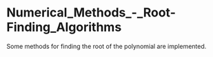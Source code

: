 # Numerical_Methods_-_Root-Finding_Algorithms
Some methods for finding the root of the polynomial are implemented.
